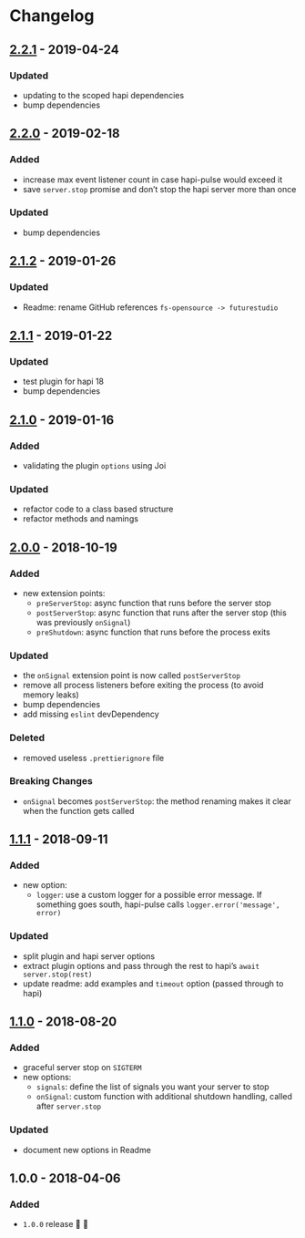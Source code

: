 # Changelog

## [2.2.1](https://github.com/futurestudio/hapi-pulse/compare/v2.2.0...v2.2.1) - 2019-04-24

### Updated
- updating to the scoped hapi dependencies
- bump dependencies

## [2.2.0](https://github.com/futurestudio/hapi-pulse/compare/v2.1.2...v2.2.0) - 2019-02-18

### Added
- increase max event listener count in case hapi-pulse would exceed it
- save `server.stop` promise and don’t stop the hapi server more than once

### Updated
- bump dependencies


## [2.1.2](https://github.com/futurestudio/hapi-pulse/compare/v2.1.1...v2.1.2) - 2019-01-26

### Updated
- Readme: rename GitHub references `fs-opensource -> futurestudio`


## [2.1.1](https://github.com/futurestudio/hapi-pulse/compare/v2.1.0...v2.1.1) - 2019-01-22

### Updated
- test plugin for hapi 18
- bump dependencies


## [2.1.0](https://github.com/futurestudio/hapi-pulse/compare/v2.0.0...v2.1.0) - 2019-01-16

### Added
- validating the plugin `options` using Joi

### Updated
- refactor code to a class based structure
- refactor methods and namings


## [2.0.0](https://github.com/futurestudio/hapi-pulse/compare/v1.1.1...v2.0.0) - 2018-10-19

### Added
- new extension points:
  - `preServerStop`: async function that runs before the server stop
  - `postServerStop`: async function that runs after the server stop (this was previously `onSignal`)
  - `preShutdown`: async function that runs before the process exits

### Updated
- the `onSignal` extension point is now called `postServerStop`
- remove all process listeners before exiting the process (to avoid memory leaks)
- bump dependencies
- add missing `eslint` devDependency

### Deleted
- removed useless `.prettierignore` file


### Breaking Changes
- `onSignal` becomes `postServerStop`: the method renaming makes it clear when the function gets called


## [1.1.1](https://github.com/futurestudio/hapi-pulse/compare/v1.1.0...v1.1.1) - 2018-09-11

### Added
- new option:
  - `logger`: use a custom logger for a possible error message. If something goes south, hapi-pulse calls `logger.error('message', error)`

### Updated
- split plugin and hapi server options
- extract plugin options and pass through the rest to hapi’s `await server.stop(rest)`
- update readme: add examples and `timeout` option (passed through to hapi)


## [1.1.0](https://github.com/futurestudio/hapi-pulse/compare/v1.0.0...v1.1.0) - 2018-08-20

### Added
- graceful server stop on `SIGTERM`
- new options:
  - `signals`: define the list of signals you want your server to stop
  - `onSignal`: custom function with additional shutdown handling, called after `server.stop`

### Updated
- document new options in Readme


## 1.0.0 - 2018-04-06

### Added
- `1.0.0` release 🚀 🎉

